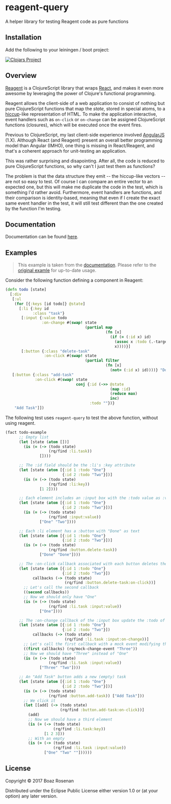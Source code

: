 # reagent-query

A helper library for testing Reagent code as pure functions 

## Installation

Add the following to your leiningen / boot project:

[![Clojars Project](https://img.shields.io/clojars/v/brosenan/reagent-query.svg)](https://clojars.org/brosenan/reagent-query)

## Overview

[Reagent](http://reagent-project.github.io) is a ClojureScript library that wraps [React](https://reactjs.org), and makes it even more awesome by leveraging the power of
Clojure's functional programming.

Reagent allows the client-side of a web application to consist of nothing but pure ClojureScript functions that map the _state_, stored in special atoms,
to a [hiccup](https://github.com/weavejester/hiccup)-like representation of HTML.
To make the application interactive, event handlers such as `on-click` or `on-change` can be assigned ClojureScript functions (closures), 
which will be executed once the event fires.

Previous to ClojureScript, my last client-side experience involved [AngularJS](https://angularjs.org) (1.X).
Although React (and Reagent) present an overall better programming model than Angular (IMHO), one thing is missing in React/Reagent, 
and that's a coherent approach for unit-testing an application.

This was rather surprising and disapointing.
After all, the code is reduced to pure ClojureScript functions, so why can't I just test them as functions?

The problem is that the data structure they emit -- the hiccup-like vectors -- are not so easy to test.
Of course I can compare an entire vector to an expected one, but this will make me duplicate the code in the test, which is something I'd rather avoid.
Furthermore, event handlers are functions, and their comparison is identity-based, meaning that even if I create the exact same event handler in the test,
it will still test different than the one created by the function I'm testing.

## Documentation
Documentation can be found [here](https://brosenan.github.io/reagent-query/core.html).

## Examples
> This example is taken from the [documentation](https://brosenan.github.io/reagent-query/core.html).
> Please refer to the [original examle](https://brosenan.github.io/reagent-query/core.html#example) for up-to-date usage.

Consider the following function defining a component in Reagent:
```Clojure
(defn todo [state]
  [:div
   [:ul
    (for [{:keys [id todo]} @state]
      [:li {:key id
            :class "task"}
       [:input {:value todo
                :on-change #(swap! state
                                   (partial map
                                            (fn [x]
                                              (if (= (:id x) id)
                                                (assoc x :todo (.-target.value %))
                                                x))))}]
       [:button {:class "delete-task"
                 :on-click #(swap! state
                                   (partial filter
                                            (fn [x]
                                              (not= (:id x) id))))} "Done"]])]
   [:button {:class "add-task"
             :on-click #(swap! state
                               conj {:id (->> @state
                                              (map :id)
                                              (reduce max)
                                              inc)
                                     :todo ""})}
    "Add Task"]])
```


The following test uses `reagent-query` to test the above function, without using reagent.

```Clojure
(fact todo-example
      ;; Empty list
      (let [state (atom [])]
        (is (= (-> (todo state)
                   (rq/find :li.task))
               [])))

      ;; The :id field should be the :li's :key attribute
      (let [state (atom [{:id 1 :todo "One"}
                         {:id 2 :todo "Two"}])]
        (is (= (-> (todo state)
                   (rq/find :li:key))
               [1 2])))

      ;; Each element includes an :input box with the :todo value as :value
      (let [state (atom [{:id 1 :todo "One"}
                         {:id 2 :todo "Two"}])]
        (is (= (-> (todo state)
                   (rq/find :input:value))
               ["One" "Two"])))

      ;; Each :li element has a :button with "Done" as text
      (let [state (atom [{:id 1 :todo "One"}
                         {:id 2 :todo "Two"}])]
        (is (= (-> (todo state)
                   (rq/find :button.delete-task))
               ["Done" "Done"])))

      ;; The :on-click callback associated with each button deletes the respective entry in the atom
      (let [state (atom [{:id 1 :todo "One"}
                         {:id 2 :todo "Two"}])
            callbacks (-> (todo state)
                          (rq/find :button.delete-task:on-click))]
        ;; Let's call the second callback
        ((second callbacks))
        ;; Now we should only have "One"
        (is (= (-> (todo state)
                   (rq/find :li.task :input:value))
               ["One"])))

      ;; The :on-change callback of the :input box update the :todo of that entry
      (let [state (atom [{:id 1 :todo "One"}
                         {:id 2 :todo "Two"}])
            callbacks (-> (todo state)
                          (rq/find :li.task :input:on-change))]
        ;; Let's call the first callback with a mock event modifying the value to "Three"
        ((first callbacks) (rq/mock-change-event "Three"))
        ;; Now we should have "Three" instead of "One"
        (is (= (-> (todo state)
                   (rq/find :li.task :input:value))
               ["Three" "Two"])))

      ;; An "Add Task" button adds a new (empty) task
      (let [state (atom [{:id 1 :todo "One"}
                         {:id 2 :todo "Two"}])]
        (is (= (-> (todo state)
                   (rq/find :button.add-task)) ["Add Task"]))
        ;; We click it
        (let [[add] (-> (todo state)
                        (rq/find :button.add-task:on-click))]
          (add)
          ;; Now we should have a third element
          (is (= (-> (todo state)
                     (rq/find :li.task:key))
                 [1 2 3]))
          ;; With an empty 
          (is (= (-> (todo state)
                     (rq/find :li.task :input:value))
                 ["One" "Two" ""])))))
```

## License
Copyright © 2017 Boaz Rosenan

Distributed under the Eclipse Public License either version 1.0 or (at
your option) any later version.

